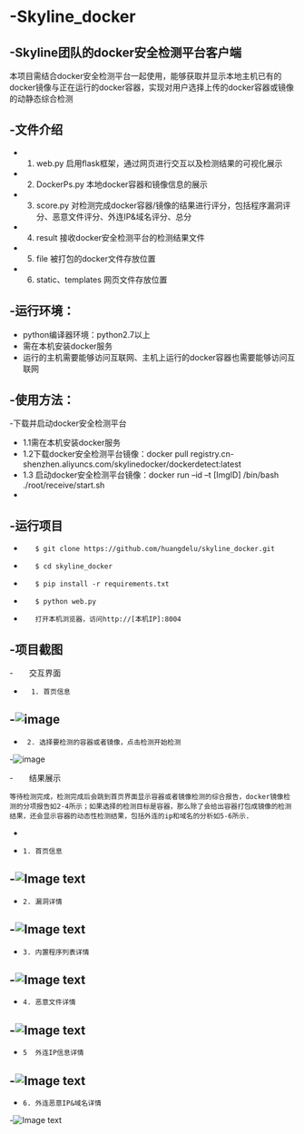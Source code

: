 -Skyline_docker
===
-Skyline团队的docker安全检测平台客户端
---
 本项目需结合docker安全检测平台一起使用，能够获取并显示本地主机已有的docker镜像与正在运行的docker容器，实现对用户选择上传的docker容器或镜像的动静态综合检测  

-文件介绍
---
-	1. web.py    启用flask框架，通过网页进行交互以及检测结果的可视化展示
-	2. DockerPs.py    本地docker容器和镜像信息的展示
-    3. score.py  对检测完成docker容器/镜像的结果进行评分，包括程序漏洞评分、恶意文件评分、外连IP&域名评分、总分
-    4. result     接收docker安全检测平台的检测结果文件
-    5. file       被打包的docker文件存放位置
-    6. static、templates    网页文件存放位置


-运行环境：
---
- python编译器环境：python2.7以上
-	需在本机安装docker服务 
-	运行的主机需要能够访问互联网、主机上运行的docker容器也需要能够访问互联网  

-使用方法：
---
-下载并启动docker安全检测平台
-    1.1需在本机安装docker服务  
-    1.2下载docker安全检测平台镜像：docker pull registry.cn-shenzhen.aliyuncs.com/skylinedocker/dockerdetect:latest  
-    1.3 启动docker安全检测平台镜像：docker run –id –t [ImgID] /bin/bash ./root/receive/start.sh
-

-运行项目
----
-        $ git clone https://github.com/huangdelu/skyline_docker.git
-        $ cd skyline_docker
-        $ pip install -r requirements.txt
-        $ python web.py
-        打开本机浏览器，访问http://[本机IP]:8004  

-项目截图<br>  
---

-&emsp;&emsp;交互界面

-       1. 首页信息
-![image](https://github.com/huangdelu/skyline_docker/blob/master/img_folder/index.png)
-  
-      2. 选择要检测的容器或者镜像，点击检测开始检测
-![image](https://github.com/huangdelu/skyline_docker/blob/master/img_folder/chose.png)   


-&emsp;&emsp;结果展示</br>


    等待检测完成，检测完成后会跳到首页界面显示容器或者镜像检测的综合报告，docker镜像检测的分项报告如2-4所示；如果选择的检测目标是容器，那么除了会给出容器打包成镜像的检测结果，还会显示容器的动态性检测结果，包括外连的ip和域名的分析如5-6所示.   
-
-     1. 首页信息
-![Image text](https://github.com/huangdelu/skyline_docker/blob/master/img_folder/indexinfo.png)
-  
-     2. 漏洞详情   
-![Image text](https://github.com/huangdelu/skyline_docker/blob/master/img_folder/cveinfo.png)   
-  
-     3. 内置程序列表详情     
-![Image text](https://github.com/huangdelu/skyline_docker/blob/master/img_folder/program.png)   
- 
-     4. 恶意文件详情  
-![Image text](https://github.com/huangdelu/skyline_docker/blob/master/img_folder/evilfile.png)  
-   
-     5  外连IP信息详情  
-![Image text](https://github.com/huangdelu/skyline_docker/blob/master/img_folder/ipinfo.png)   
-
-     6. 外连恶意IP&域名详情 
-![Image text](https://github.com/huangdelu/skyline_docker/blob/master/img_folder/evilip.png) 
